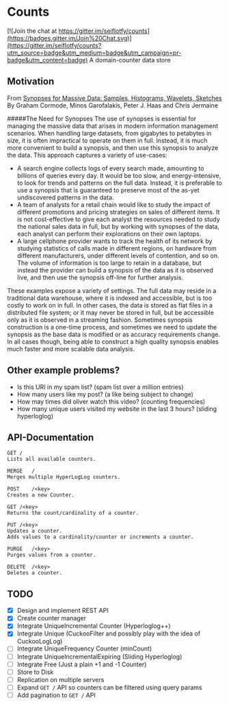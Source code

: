 # Counts

[![Join the chat at https://gitter.im/seiflotfy/counts](https://badges.gitter.im/Join%20Chat.svg)](https://gitter.im/seiflotfy/counts?utm_source=badge&utm_medium=badge&utm_campaign=pr-badge&utm_content=badge)
A domain-counter data store

## Motivation

From [Synopses for Massive Data: Samples, Histograms, Wavelets, Sketches](http://db.cs.berkeley.edu/cs286/papers/synopses-fntdb2012.pdf)
By Graham Cormode, Minos Garofalakis, Peter J. Haas and Chris Jermaine

#####The Need for Synopses
The use of synopses is essential for managing the massive data that arises in modern information management scenarios. When handling large datasets, from gigabytes to petabytes in size, it is often impractical to operate on them in full. Instead, it is much more convenient to build a synopsis, and then use this synopsis to analyze the data. This approach captures a variety of use-cases:

* A search engine collects logs of every search made, amounting to billions of queries every day. It would be too slow, and energy-intensive, to look for trends and patterns on the full data. Instead, it is preferable to use a synopsis that is guaranteed to preserve most of the as-yet undiscovered patterns in the data.
* A team of analysts for a retail chain would like to study the impact of different promotions and pricing strategies on sales of different items. It is not cost-effective to give each analyst the resources needed to study the national sales data in full, but by working with synopses of the data, each analyst can perform their explorations on their own laptops.
* A large cellphone provider wants to track the health of its network by studying statistics of calls made in different regions, on hardware from different manufacturers, under different levels of contention, and so on. The volume of information is too large to retain in a database, but instead the provider can build a synopsis of the data as it is observed live, and then use the synopsis off-line for further analysis.

These examples expose a variety of settings. The full data may reside in a traditional data warehouse, where it is indexed and accessible, but is too costly to work on in full. In other cases, the data is stored as flat files in a distributed file system; or it may never be stored in full, but be accessible only as it is observed in a streaming fashion. Sometimes synopsis construction is a one-time process, and sometimes we need to update the synopsis as the base data is modified or as accuracy requirements change. In all cases though, being able to construct a high quality synopsis enables much faster and more scalable data analysis.


## Other example problems?
* Is this URI in my spam list? (spam list over a million entries)
* How many users like my post? (a like being subject to change)
* How may times did oliver watch this video? (counting frequencies)
* How many unique users visited my website in the last 3 hours? (sliding hyperloglog)


## API-Documentation

	GET	/
	Lists all available counters.

	MERGE	/
	Merges multiple HyperLogLog counters.

	POST	/<key>
	Creates a new Counter.

	GET	/<key>
	Returns the count/cardinality of a counter.

	PUT	/<key>
	Updates a counter.
	Adds values to a cardinality/counter or increments a counter.

	PURGE	/<key>
	Purges values from a counter.

	DELETE	/<key>
	Deletes a counter.


## TODO
- [x] Design and implement REST API
- [x] Create counter manager
- [x] Integrate UniqueIncremental Counter (Hyperloglog++)
- [x] Integrate Unique (CuckooFilter and possibly play with the idea of CuckooLogLog)
- [ ] Integrate UniqueFrequency Counter (minCount)
- [ ] Integrate UniqueIncrementalExpiring (Sliding Hyperloglog)
- [ ] Integrate Free (Just a plain +1 and -1 Counter)
- [ ] Store to Disk
- [ ] Replication on multiple servers
- [ ] Expand `GET /` API so counters can be filtered using query params
- [ ] Add pagination to `GET /` API
